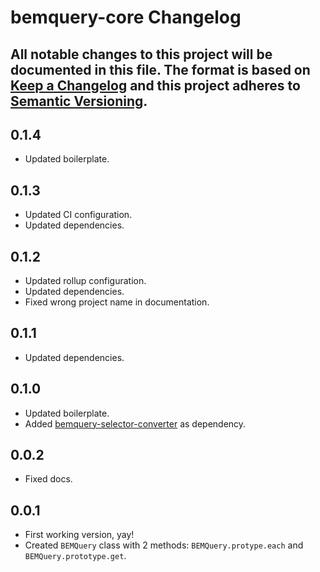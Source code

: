 # bemquery-core Changelog

All notable changes to this project will be documented in this file.
The format is based on [Keep a Changelog](http://keepachangelog.com/)
and this project adheres to [Semantic Versioning](http://semver.org/).
---

## 0.1.4

* Updated boilerplate.

## 0.1.3

* Updated CI configuration.
* Updated dependencies.

## 0.1.2

* Updated rollup configuration.
* Updated dependencies.
* Fixed wrong project name in documentation.

## 0.1.1

* Updated dependencies.

## 0.1.0

* Updated boilerplate.
* Added [bemquery-selector-converter](https://github.com/BEMQuery/bemquery-selector-converter) as dependency.

## 0.0.2

* Fixed docs.

## 0.0.1

* First working version, yay!
* Created `BEMQuery` class with 2 methods: `BEMQuery.protype.each` and `BEMQuery.prototype.get`.
